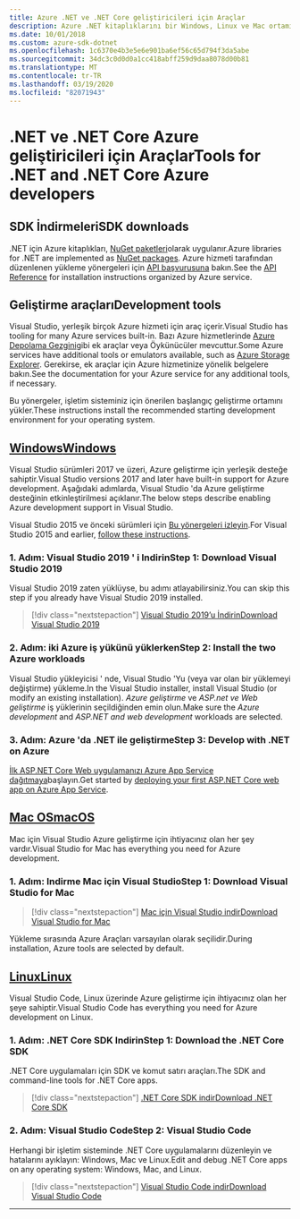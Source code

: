 ```yaml
---
title: Azure .NET ve .NET Core geliştiricileri için Araçlar
description: Azure .NET kitaplıklarını bir Windows, Linux ve Mac ortamından kullanmaya başlamak için Araçları alın.
ms.date: 10/01/2018
ms.custom: azure-sdk-dotnet
ms.openlocfilehash: 1c6370e4b3e5e6e901ba6ef56c65d794f3da5abe
ms.sourcegitcommit: 34dc3c0d0d0a1cc418abff259d9daa8078d00b81
ms.translationtype: MT
ms.contentlocale: tr-TR
ms.lasthandoff: 03/19/2020
ms.locfileid: "82071943"
---
```

# <a name="tools-for-net-and-net-core-azure-developers"></a><span data-ttu-id="60ca6-103">.NET ve .NET Core Azure geliştiricileri için Araçlar</span><span class="sxs-lookup"><span data-stu-id="60ca6-103">Tools for .NET and .NET Core Azure developers</span></span>

## <a name="sdk-downloads"></a><span data-ttu-id="60ca6-104">SDK İndirmeleri</span><span class="sxs-lookup"><span data-stu-id="60ca6-104">SDK downloads</span></span>

<span data-ttu-id="60ca6-105">.NET için Azure kitaplıkları, [NuGet paketleri](https://www.nuget.org/packages?q=windowsazureofficial)olarak uygulanır.</span><span class="sxs-lookup"><span data-stu-id="60ca6-105">Azure libraries for .NET are implemented as [NuGet packages](https://www.nuget.org/packages?q=windowsazureofficial).</span></span> <span data-ttu-id="60ca6-106">Azure hizmeti tarafından düzenlenen yükleme yönergeleri için [API başvurusuna](/dotnet/api/overview/azure/?view=azure-dotnet) bakın.</span><span class="sxs-lookup"><span data-stu-id="60ca6-106">See the [API Reference](/dotnet/api/overview/azure/?view=azure-dotnet) for installation instructions organized by Azure service.</span></span>

## <a name="development-tools"></a><span data-ttu-id="60ca6-107">Geliştirme araçları</span><span class="sxs-lookup"><span data-stu-id="60ca6-107">Development tools</span></span>

<span data-ttu-id="60ca6-108">Visual Studio, yerleşik birçok Azure hizmeti için araç içerir.</span><span class="sxs-lookup"><span data-stu-id="60ca6-108">Visual Studio has tooling for many Azure services built-in.</span></span> <span data-ttu-id="60ca6-109">Bazı Azure hizmetlerinde [Azure Depolama Gezgini](https://azure.microsoft.com/features/storage-explorer/)gibi ek araçlar veya Öykünücüler mevcuttur.</span><span class="sxs-lookup"><span data-stu-id="60ca6-109">Some Azure services have additional tools or emulators available, such as [Azure Storage Explorer](https://azure.microsoft.com/features/storage-explorer/).</span></span> <span data-ttu-id="60ca6-110">Gerekirse, ek araçlar için Azure hizmetinize yönelik belgelere bakın.</span><span class="sxs-lookup"><span data-stu-id="60ca6-110">See the documentation for your Azure service for any additional tools, if necessary.</span></span>

<span data-ttu-id="60ca6-111">Bu yönergeler, işletim sisteminiz için önerilen başlangıç geliştirme ortamını yükler.</span><span class="sxs-lookup"><span data-stu-id="60ca6-111">These instructions install the recommended starting development environment for your operating system.</span></span>

## <a name="windows"></a>[<span data-ttu-id="60ca6-112">Windows</span><span class="sxs-lookup"><span data-stu-id="60ca6-112">Windows</span></span>](#tab/windows)

<span data-ttu-id="60ca6-113">Visual Studio sürümleri 2017 ve üzeri, Azure geliştirme için yerleşik desteğe sahiptir.</span><span class="sxs-lookup"><span data-stu-id="60ca6-113">Visual Studio versions 2017 and later have built-in support for Azure development.</span></span> <span data-ttu-id="60ca6-114">Aşağıdaki adımlarda, Visual Studio 'da Azure geliştirme desteğinin etkinleştirilmesi açıklanır.</span><span class="sxs-lookup"><span data-stu-id="60ca6-114">The below steps describe enabling Azure development support in Visual Studio.</span></span>

<span data-ttu-id="60ca6-115">Visual Studio 2015 ve önceki sürümleri için <a href="vs2015-install.md">Bu yönergeleri izleyin</a>.</span><span class="sxs-lookup"><span data-stu-id="60ca6-115">For Visual Studio 2015 and earlier, <a href="vs2015-install.md">follow these instructions</a>.</span></span>

### <a name="step-1-download-visual-studio-2019"></a><span data-ttu-id="60ca6-116">1. Adım: Visual Studio 2019 ' i Indirin</span><span class="sxs-lookup"><span data-stu-id="60ca6-116">Step 1: Download Visual Studio 2019</span></span>

<span data-ttu-id="60ca6-117">Visual Studio 2019 zaten yüklüyse, bu adımı atlayabilirsiniz.</span><span class="sxs-lookup"><span data-stu-id="60ca6-117">You can skip this step if you already have Visual Studio 2019 installed.</span></span>

> [!div class="nextstepaction"]
> [<span data-ttu-id="60ca6-118">Visual Studio 2019’u İndirin</span><span class="sxs-lookup"><span data-stu-id="60ca6-118">Download Visual Studio 2019</span></span>](https://www.visualstudio.com/downloads/)

### <a name="step-2-install-the-two-azure-workloads"></a><span data-ttu-id="60ca6-119">2. Adım: iki Azure iş yükünü yüklerken</span><span class="sxs-lookup"><span data-stu-id="60ca6-119">Step 2: Install the two Azure workloads</span></span>

<span data-ttu-id="60ca6-120">Visual Studio yükleyicisi ' nde, Visual Studio 'Yu (veya var olan bir yüklemeyi değiştirme) yükleme.</span><span class="sxs-lookup"><span data-stu-id="60ca6-120">In the Visual Studio installer, install Visual Studio (or modify an existing installation).</span></span> <span data-ttu-id="60ca6-121">*Azure geliştirme* ve *ASP.net ve Web geliştirme* iş yüklerinin seçildiğinden emin olun.</span><span class="sxs-lookup"><span data-stu-id="60ca6-121">Make sure the *Azure development* and *ASP.NET and web development* workloads are selected.</span></span>

### <a name="step-3-develop-with-net-on-azure"></a><span data-ttu-id="60ca6-122">3. Adım: Azure 'da .NET ile geliştirme</span><span class="sxs-lookup"><span data-stu-id="60ca6-122">Step 3: Develop with .NET on Azure</span></span>

<span data-ttu-id="60ca6-123">[İlk ASP.NET Core Web uygulamanızı Azure App Service dağıtmaya](https://docs.microsoft.com/azure/app-service-web/app-service-web-get-started-dotnet)başlayın.</span><span class="sxs-lookup"><span data-stu-id="60ca6-123">Get started by [deploying your first ASP.NET Core web app on Azure App Service](https://docs.microsoft.com/azure/app-service-web/app-service-web-get-started-dotnet).</span></span>

## <a name="macos"></a>[<span data-ttu-id="60ca6-124">Mac OS</span><span class="sxs-lookup"><span data-stu-id="60ca6-124">macOS</span></span>](#tab/macos)

<span data-ttu-id="60ca6-125">Mac için Visual Studio Azure geliştirme için ihtiyacınız olan her şey vardır.</span><span class="sxs-lookup"><span data-stu-id="60ca6-125">Visual Studio for Mac has everything you need for Azure development.</span></span>

### <a name="step-1-download-visual-studio-for-mac"></a><span data-ttu-id="60ca6-126">1. Adım: Indirme Mac için Visual Studio</span><span class="sxs-lookup"><span data-stu-id="60ca6-126">Step 1: Download Visual Studio for Mac</span></span>

> [!div class="nextstepaction"]
> [<span data-ttu-id="60ca6-127">Mac için Visual Studio indir</span><span class="sxs-lookup"><span data-stu-id="60ca6-127">Download Visual Studio for Mac</span></span>](https://www.visualstudio.com/vs/visual-studio-mac/)

<span data-ttu-id="60ca6-128">Yükleme sırasında Azure Araçları varsayılan olarak seçilidir.</span><span class="sxs-lookup"><span data-stu-id="60ca6-128">During installation, Azure tools are selected by default.</span></span>

## <a name="linux"></a>[<span data-ttu-id="60ca6-129">Linux</span><span class="sxs-lookup"><span data-stu-id="60ca6-129">Linux</span></span>](#tab/linux)

<span data-ttu-id="60ca6-130">Visual Studio Code, Linux üzerinde Azure geliştirme için ihtiyacınız olan her şeye sahiptir.</span><span class="sxs-lookup"><span data-stu-id="60ca6-130">Visual Studio Code has everything you need for Azure development on Linux.</span></span>

### <a name="step-1-download-the-net-core-sdk"></a><span data-ttu-id="60ca6-131">1. Adım: .NET Core SDK Indirin</span><span class="sxs-lookup"><span data-stu-id="60ca6-131">Step 1: Download the .NET Core SDK</span></span>

<span data-ttu-id="60ca6-132">.NET Core uygulamaları için SDK ve komut satırı araçları.</span><span class="sxs-lookup"><span data-stu-id="60ca6-132">The SDK and command-line tools for .NET Core apps.</span></span>

> [!div class="nextstepaction"]
> [<span data-ttu-id="60ca6-133">.NET Core SDK indir</span><span class="sxs-lookup"><span data-stu-id="60ca6-133">Download .NET Core SDK</span></span>](https://dotnet.microsoft.com/download)

### <a name="step-2-visual-studio-code"></a><span data-ttu-id="60ca6-134">2. Adım: Visual Studio Code</span><span class="sxs-lookup"><span data-stu-id="60ca6-134">Step 2: Visual Studio Code</span></span>

<span data-ttu-id="60ca6-135">Herhangi bir işletim sisteminde .NET Core uygulamalarını düzenleyin ve hatalarını ayıklayın: Windows, Mac ve Linux.</span><span class="sxs-lookup"><span data-stu-id="60ca6-135">Edit and debug .NET Core apps on any operating system: Windows, Mac, and Linux.</span></span>

> [!div class="nextstepaction"]
> [<span data-ttu-id="60ca6-136">Visual Studio Code indir</span><span class="sxs-lookup"><span data-stu-id="60ca6-136">Download Visual Studio Code</span></span>](https://code.visualstudio.com)

---
